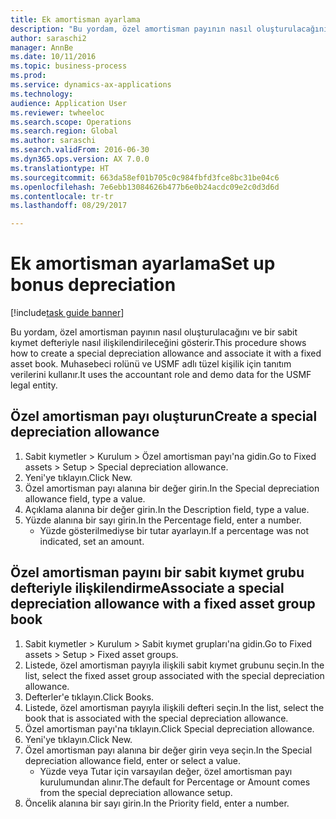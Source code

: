 ```yaml
--- 
title: Ek amortisman ayarlama
description: "Bu yordam, özel amortisman payının nasıl oluşturulacağını ve bir sabit kıymet defteriyle nasıl ilişkilendirileceğini gösterir."
author: saraschi2
manager: AnnBe
ms.date: 10/11/2016
ms.topic: business-process
ms.prod: 
ms.service: dynamics-ax-applications
ms.technology: 
audience: Application User
ms.reviewer: twheeloc
ms.search.scope: Operations
ms.search.region: Global
ms.author: saraschi
ms.search.validFrom: 2016-06-30
ms.dyn365.ops.version: AX 7.0.0
ms.translationtype: HT
ms.sourcegitcommit: 663da58ef01b705c0c984fbfd3fce8bc31be04c6
ms.openlocfilehash: 7e6ebb13084626b477b6e0b24acdc09e2c0d3d6d
ms.contentlocale: tr-tr
ms.lasthandoff: 08/29/2017

---
```

# <a name="set-up-bonus-depreciation"></a><span data-ttu-id="d772b-103">Ek amortisman ayarlama</span><span class="sxs-lookup"><span data-stu-id="d772b-103">Set up bonus depreciation</span></span>

[!include[task guide banner](../../includes/task-guide-banner.md)]

<span data-ttu-id="d772b-104">Bu yordam, özel amortisman payının nasıl oluşturulacağını ve bir sabit kıymet defteriyle nasıl ilişkilendirileceğini gösterir.</span><span class="sxs-lookup"><span data-stu-id="d772b-104">This procedure shows how to create a special depreciation allowance and associate it with a fixed asset book.</span></span> <span data-ttu-id="d772b-105">Muhasebeci rolünü ve USMF adlı tüzel kişilik için tanıtım verilerini kullanır.</span><span class="sxs-lookup"><span data-stu-id="d772b-105">It uses the accountant role and demo data for the USMF legal entity.</span></span>


## <a name="create-a-special-depreciation-allowance"></a><span data-ttu-id="d772b-106">Özel amortisman payı oluşturun</span><span class="sxs-lookup"><span data-stu-id="d772b-106">Create a special depreciation allowance</span></span>
1. <span data-ttu-id="d772b-107">Sabit kıymetler > Kurulum > Özel amortisman payı'na gidin.</span><span class="sxs-lookup"><span data-stu-id="d772b-107">Go to Fixed assets > Setup > Special depreciation allowance.</span></span>
2. <span data-ttu-id="d772b-108">Yeni'ye tıklayın.</span><span class="sxs-lookup"><span data-stu-id="d772b-108">Click New.</span></span>
3. <span data-ttu-id="d772b-109">Özel amortisman payı alanına bir değer girin.</span><span class="sxs-lookup"><span data-stu-id="d772b-109">In the Special depreciation allowance field, type a value.</span></span>
4. <span data-ttu-id="d772b-110">Açıklama alanına bir değer girin.</span><span class="sxs-lookup"><span data-stu-id="d772b-110">In the Description field, type a value.</span></span>
5. <span data-ttu-id="d772b-111">Yüzde alanına bir sayı girin.</span><span class="sxs-lookup"><span data-stu-id="d772b-111">In the Percentage field, enter a number.</span></span>
    * <span data-ttu-id="d772b-112">Yüzde gösterilmediyse bir tutar ayarlayın.</span><span class="sxs-lookup"><span data-stu-id="d772b-112">If a percentage was not indicated, set an amount.</span></span>  

## <a name="associate-a-special-depreciation-allowance-with-a-fixed-asset-group-book"></a><span data-ttu-id="d772b-113">Özel amortisman payını bir sabit kıymet grubu defteriyle ilişkilendirme</span><span class="sxs-lookup"><span data-stu-id="d772b-113">Associate a special depreciation allowance with a fixed asset group book</span></span>
1. <span data-ttu-id="d772b-114">Sabit kıymetler > Kurulum > Sabit kıymet grupları'na gidin.</span><span class="sxs-lookup"><span data-stu-id="d772b-114">Go to Fixed assets > Setup > Fixed asset groups.</span></span>
2. <span data-ttu-id="d772b-115">Listede, özel amortisman payıyla ilişkili sabit kıymet grubunu seçin.</span><span class="sxs-lookup"><span data-stu-id="d772b-115">In the list, select the fixed asset group associated with the special depreciation allowance.</span></span>
3. <span data-ttu-id="d772b-116">Defterler'e tıklayın.</span><span class="sxs-lookup"><span data-stu-id="d772b-116">Click Books.</span></span>
4. <span data-ttu-id="d772b-117">Listede, özel amortisman payıyla ilişkili defteri seçin.</span><span class="sxs-lookup"><span data-stu-id="d772b-117">In the list, select the book that is associated with the special depreciation allowance.</span></span>
5. <span data-ttu-id="d772b-118">Özel amortisman payı'na tıklayın.</span><span class="sxs-lookup"><span data-stu-id="d772b-118">Click Special depreciation allowance.</span></span>
6. <span data-ttu-id="d772b-119">Yeni'ye tıklayın.</span><span class="sxs-lookup"><span data-stu-id="d772b-119">Click New.</span></span>
7. <span data-ttu-id="d772b-120">Özel amortisman payı alanına bir değer girin veya seçin.</span><span class="sxs-lookup"><span data-stu-id="d772b-120">In the Special depreciation allowance field, enter or select a value.</span></span>
    * <span data-ttu-id="d772b-121">Yüzde veya Tutar için varsayılan değer, özel amortisman payı kurulumundan alınır.</span><span class="sxs-lookup"><span data-stu-id="d772b-121">The default for Percentage or Amount comes from the special depreciation allowance setup.</span></span>  
8. <span data-ttu-id="d772b-122">Öncelik alanına bir sayı girin.</span><span class="sxs-lookup"><span data-stu-id="d772b-122">In the Priority field, enter a number.</span></span>


